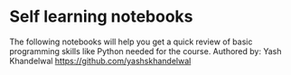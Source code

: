 # Self learning notebooks
The following notebooks will help you get a quick review of basic programming skills like Python needed for the course.
Authored by: Yash Khandelwal https://github.com/yashskhandelwal
